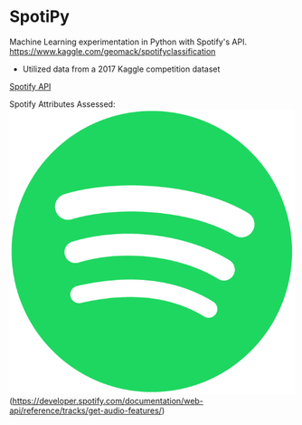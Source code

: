 # SpotiPy
Machine Learning experimentation in Python with Spotify's API.
https://www.kaggle.com/geomack/spotifyclassification
- Utilized data from a 2017 Kaggle competition dataset

[Spotify API](https://www.google.com "Spotify API")

Spotify Attributes Assessed:
![alt text](https://github.com/RyanSchraeder/SpotiPy/blob/master/Images/Spotify_Icon_RGB_Green.png "Spotify API Attributes")
(https://developer.spotify.com/documentation/web-api/reference/tracks/get-audio-features/)
